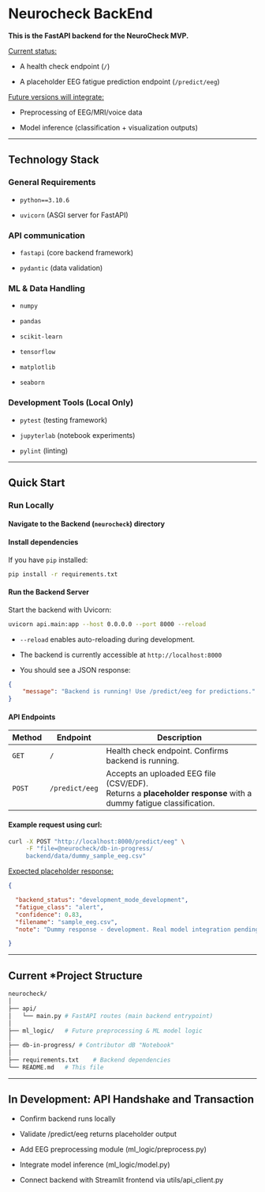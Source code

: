 # Neurocheck BackEnd

<b>This is the **FastAPI backend** for the NeuroCheck MVP.</b>

<u>Current status:</u>

- A health check endpoint (`/`)

- A placeholder EEG fatigue prediction endpoint (`/predict/eeg`)


<u>Future versions will integrate:</u>

- Preprocessing of EEG/MRI/voice data

- Model inference (classification + visualization outputs)

---

## Technology Stack

### General Requirements

- `python==3.10.6`

- `uvicorn`  (ASGI server for FastAPI)

### API communication

- `fastapi` (core backend framework)

- `pydantic` (data validation)

### ML & Data Handling

- `numpy`

- `pandas`

- `scikit-learn`

- `tensorflow`

- `matplotlib`

- `seaborn`

### Development Tools (Local Only)

- `pytest` (testing framework)

- `jupyterlab` (notebook experiments)

- `pylint` (linting)

---

## Quick Start

### Run Locally

#### Navigate to the Backend (`neurocheck`) directory

#### Install dependencies

If you have `pip` installed:

```bash
pip install -r requirements.txt
```

#### Run the Backend Server

Start the backend with Uvicorn:

```bash
uvicorn api.main:app --host 0.0.0.0 --port 8000 --reload
```

- `--reload` enables auto-reloading during development.

- The backend is currently accessible at `http://localhost:8000`


- You should see a JSON response:
```json
{
    "message": "Backend is running! Use /predict/eeg for predictions."
}
```

#### API Endpoints

 Method | Endpoint       | Description                                                                                                     |
| ------ | -------------- | --------------------------------------------------------------------------------------------------------------- |
| `GET`  | `/`            | Health check endpoint. Confirms backend is running.                                                             |
| `POST` | `/predict/eeg` | Accepts an uploaded EEG file (CSV/EDF). <br> Returns a **placeholder response** with a dummy fatigue classification. |

#### Example request using curl:

```bash
curl -X POST "http://localhost:8000/predict/eeg" \
     -F "file=@neurocheck/db-in-progress/
     backend/data/dummy_sample_eeg.csv"
```

<u>Expected placeholder response:</u>
```json
{

  "backend_status": "development_mode_development",
  "fatigue_class": "alert",
  "confidence": 0.83,
  "filename": "sample_eeg.csv",
  "note": "Dummy response - development. Real model integration pending."

}
```

---

## Current *Project Structure

```bash
neurocheck/
│
├── api/
│   └── main.py # FastAPI routes (main backend entrypoint)
│
├── ml_logic/   # Future preprocessing & ML model logic
│
├── db-in-progress/ # Contributor dB "Notebook"
│
├── requirements.txt    # Backend dependencies
└── README.md   # This file
```

---

## In Development: API Handshake and Transaction

-  Confirm backend runs locally

-  Validate /predict/eeg returns placeholder output

-  Add EEG preprocessing module (ml_logic/preprocess.py)

-  Integrate model inference (ml_logic/model.py)

-  Connect backend with Streamlit frontend via utils/api_client.py
